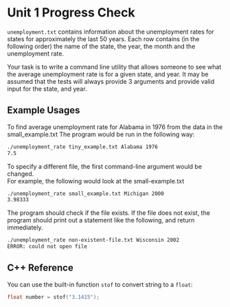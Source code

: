 # Unit 1 Progress Check


`unemployment.txt` contains information about the unemployment rates for states for approximately the last 50 years. 
Each row contains (in the following order) the name of the state, the year, the month and the unemployment rate. 


Your task is to write a command line utility that allows someone to see what the average unemployment rate is for a given state, and year.
It may be assumed that the tests will always provide 3 arguments and provide valid input for the state, and year.


## Example Usages
To find average unemployment rate for Alabama in 1976 from the data in the small_example.txt
The program would be run in the following way: 
```sh
./unemployment_rate tiny_example.txt Alabama 1976
7.5
```

To specify a different file, the first command-line argument would be changed.  
For example, the following would look at the small-example.txt
```sh
./unemployment_rate small_example.txt Michigan 2000 
3.98333
```

The program should check if the file exists. 
If the file does not exist, the program should print out a statement like the following, and return immediately. 
```sh
./unemployment_rate non-existent-file.txt Wisconsin 2002 
ERROR: could not open file
```

## C++ Reference

You can use the built-in function `stof` to convert string to a `float`:
```c++
float number = stof("3.1415");
```
  